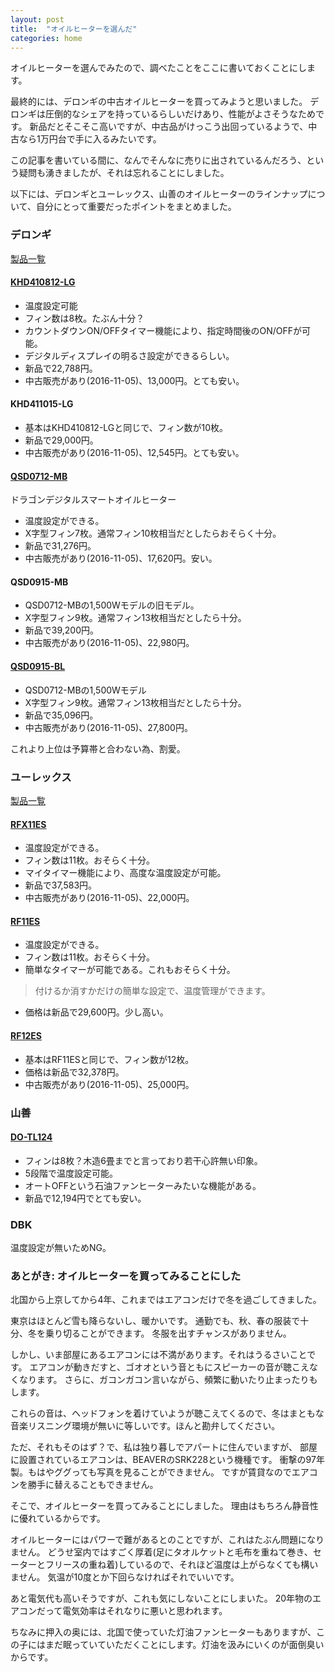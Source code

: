```yaml
---
layout: post
title:  "オイルヒーターを選んだ"
categories: home
---
```


オイルヒーターを選んでみたので、調べたことをここに書いておくことにします。

最終的には、デロンギの中古オイルヒーターを買ってみようと思いました。
デロンギは圧倒的なシェアを持っているらしいだけあり、性能がよさそうなためです。
新品だとそこそこ高いですが、中古品がけっこう出回っているようで、中古なら1万円台で手に入るみたいです。

この記事を書いている間に、なんでそんなに売りに出されているんだろう、という疑問も湧きましたが、それは忘れることにしました。

以下には、デロンギとユーレックス、山善のオイルヒーターのラインナップについて、自分にとって重要だったポイントをまとめました。

### デロンギ
[製品一覧](http://oilheater.delonghi.co.jp/product/)

#### [KHD410812-LG](http://oilheater.delonghi.co.jp/product/khd.html)
- 温度設定可能
- フィン数は8枚。たぶん十分？
- カウントダウンON/OFFタイマー機能により、指定時間後のON/OFFが可能。
- デジタルディスプレイの明るさ設定ができるらしい。
- 新品で22,788円。
- 中古販売があり(2016-11-05)、13,000円。とても安い。

#### KHD411015-LG
- 基本はKHD410812-LGと同じで、フィン数が10枚。
- 新品で29,000円。
- 中古販売があり(2016-11-05)、12,545円。とても安い。

#### [QSD0712-MB](http://oilheater.delonghi.co.jp/product/qsd.html)
ドラゴンデジタルスマートオイルヒーター
- 温度設定ができる。
- X字型フィン7枚。通常フィン10枚相当だとしたらおそらく十分。
- 新品で31,276円。
- 中古販売があり(2016-11-05)、17,620円。安い。

#### QSD0915-MB
- QSD0712-MBの1,500Wモデルの旧モデル。
- X字型フィン9枚。通常フィン13枚相当だとしたら十分。
- 新品で39,200円。
- 中古販売があり(2016-11-05)、22,980円。

#### [QSD0915-BL](http://oilheater.delonghi.co.jp/product/qsd9.html)
- QSD0712-MBの1,500Wモデル
- X字型フィン9枚。通常フィン13枚相当だとしたら十分。
- 新品で35,096円。
- 中古販売があり(2016-11-05)、27,800円。

これより上位は予算帯と合わない為、割愛。

### ユーレックス
[製品一覧](http://eureks.co.jp/product/)

#### [RFX11ES](http://eureks.co.jp/product/rfx11/)
- 温度設定ができる。
- フィン数は11枚。おそらく十分。
- マイタイマー機能により、高度な温度設定が可能。
- 新品で37,583円。
- 中古販売があり(2016-11-05)、22,000円。

#### [RF11ES](http://eureks.co.jp/product/rf11/)
- 温度設定ができる。
- フィン数は11枚。おそらく十分。
- 簡単なタイマーが可能である。これもおそらく十分。
> 付けるか消すかだけの簡単な設定で、温度管理ができます。
- 価格は新品で29,600円。少し高い。

#### [RF12ES](http://eureks.co.jp/product/rf12/)
- 基本はRF11ESと同じで、フィン数が12枚。
- 価格は新品で32,378円。
- 中古販売があり(2016-11-05)、25,000円。

### 山善

#### [DO-TL124](http://www.yamazen.co.jp/yamazenbook/product/product02/heater/DO-TL124)
- フィンは8枚？木造6畳までと言っており若干心許無い印象。
- 5段階で温度設定可能。
- オートOFFという石油ファンヒーターみたいな機能がある。
- 新品で12,194円でとても安い。


### DBK
温度設定が無いためNG。

### あとがき: オイルヒーターを買ってみることにした

北国から上京してから4年、これまではエアコンだけで冬を過ごしてきました。

東京はほとんど雪も降らないし、暖かいです。
通勤でも、秋、春の服装で十分、冬を乗り切ることができます。
冬服を出すチャンスがありません。

しかし、いま部屋にあるエアコンには不満があります。それはうるさいことです。
エアコンが動きだすと、ゴオオという音ともにスピーカーの音が聴こえなくなります。
さらに、ガコンガコン言いながら、頻繁に動いたり止まったりもします。

これらの音は、ヘッドフォンを着けていようが聴こえてくるので、冬はまともな音楽リスニング環境が無いに等しいです。ほんと勘弁してください。

ただ、それもそのはず？で、私は独り暮しでアパートに住んでいますが、
部屋に設置されているエアコンは、BEAVERのSRK228という機種です。
衝撃の97年製。もはやググっても写真を見ることができません。
ですが賃貸なのでエアコンを勝手に替えることもできません。

そこで、オイルヒーターを買ってみることにしました。
理由はもちろん静音性に優れているからです。

オイルヒーターにはパワーで難があるとのことですが、これはたぶん問題になりません。
どうせ室内ではすごく厚着(足にタオルケットと毛布を重ねて巻き、セーターとフリースの重ね着)しているので、それほど温度は上がらなくても構いません。
気温が10度とか下回らなければそれでいいです。

あと電気代も高いそうですが、これも気にしないことにしまいた。
20年物のエアコンだって電気効率はそれなりに悪いと思われます。

ちなみに押入の奥には、北国で使っていた灯油ファンヒーターもありますが、この子にはまだ眠っていていただくことにします。灯油を汲みにいくのが面倒臭いからです。
